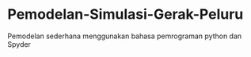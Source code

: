 # Pemodelan-Simulasi-Gerak-Peluru
Pemodelan sederhana menggunakan bahasa pemrograman python dan Spyder
